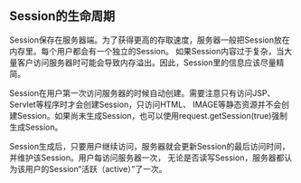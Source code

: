 ## Session的生命周期


Session保存在服务器端。为了获得更高的存取速度，服务器一般把Session放在内存里。每个用户都会有一个独立的Session。
如果Session内容过于复杂，当大量客户访问服务器时可能会导致内存溢出。因此，Session里的信息应该尽量精简。


Session在用户第一次访问服务器的时候自动创建。需要注意只有访问JSP、Servlet等程序时才会创建Session，只访问HTML、
IMAGE等静态资源并不会创建Session。如果尚未生成Session，也可以使用request.getSession(true)强制生成Session。


Session生成后，只要用户继续访问，服务器就会更新Session的最后访问时间，并维护该Session。用户每访问服务器一次，
无论是否读写Session，服务器都认为该用户的Session“活跃（active）”了一次。
